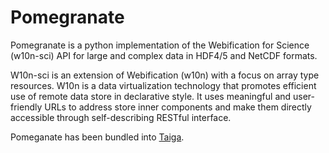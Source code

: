 # Pomegranate

Pomegranate is a python implementation of the Webification for Science (w10n-sci) API for large and complex data in HDF4/5 and NetCDF formats.

W10n-sci is an extension of Webification (w10n) with a focus on array type resources. W10n is a data virtualization technology that promotes efficient use of remote data store in declarative style. It uses meaningful and user-friendly URLs to address store inner components and make them directly accessible through self-describing RESTful interface.

Pomeganate has been bundled into [Taiga](http://taiga.scifari.org "Taiga Home").
